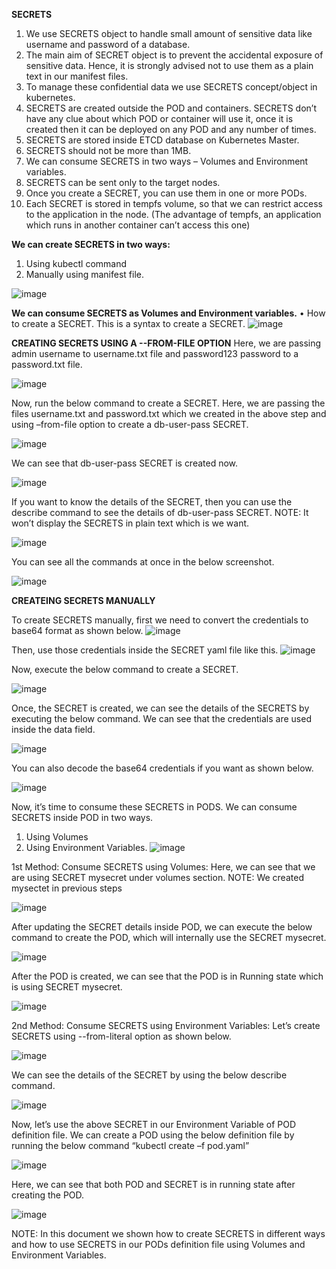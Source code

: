 ﻿**SECRETS**
1.	We use SECRETS object to handle small amount of sensitive data like username and password of a database. 
2.	The main aim of SECRET object is to prevent the accidental exposure of sensitive data. Hence, it is strongly advised not to use them as a plain text in our manifest files. 
3.	To manage these confidential data we use SECRETS concept/object in kubernetes.
4.	SECRETS are created outside the POD and containers. SECRETS don’t have any clue about which POD or container will use it, once it is created then it can be deployed on any POD and any number of times.
5.	SECRETS are stored inside ETCD database on Kubernetes Master.
6.	SECRETS should not be more than 1MB.
7.	We can consume SECRETS in two ways – Volumes and Environment variables.
8.	SECRETS can be sent only to the target nodes.
9.	Once you create a SECRET, you can use them in one or more PODs.
10.	Each SECRET is stored in tempfs volume, so that we can restrict access to the application in the node. (The advantage of tempfs, an application which runs in another container can’t access this one)	

**We can create SECRETS in two ways:**

1.	Using kubectl command
2.	Manually using manifest file.

![image](https://user-images.githubusercontent.com/26220908/158866844-b73560c2-bf36-451d-bef0-8f0d97f35684.png)

**We can consume SECRETS as Volumes and Environment variables.**
•	How to create a SECRET.
This is a syntax to create a SECRET.
![image](https://user-images.githubusercontent.com/26220908/158866932-05a001e6-7b9e-4ff0-8a3c-ee2850ea6102.png)

**CREATING SECRETS USING A --FROM-FILE OPTION**
Here, we are passing admin username to username.txt file and password123 password to a password.txt file.

![image](https://user-images.githubusercontent.com/26220908/158867020-ebcf788c-6583-40c3-b273-13f747a97e83.png)

Now, run the below command to create a SECRET. Here, we are passing the files username.txt and password.txt which we created in the above step and using –from-file option to create a db-user-pass SECRET.

![image](https://user-images.githubusercontent.com/26220908/158867074-55c2ac31-334f-4b89-8b28-afb06ee50ad6.png)


We can see that db-user-pass SECRET is created now.

![image](https://user-images.githubusercontent.com/26220908/158867116-1830cabe-e1d9-40d6-981e-e15eb138ea55.png)


If you want to know the details of the SECRET, then you can use the describe command to see the details of db-user-pass SECRET. 
NOTE: It won’t display the SECRETS in plain text which is we want.

![image](https://user-images.githubusercontent.com/26220908/158867156-4622d13c-6b8e-46c2-a04d-737c660918f2.png)


You can see all the commands at once in the below screenshot.

![image](https://user-images.githubusercontent.com/26220908/158867184-47c30879-bdb4-42ab-846c-204647f08273.png)


**CREATEING SECRETS MANUALLY**

To create SECRETS manually, first we need to convert the credentials to base64 format as shown below.
![image](https://user-images.githubusercontent.com/26220908/158867230-cff6ae55-6a9b-43d3-a379-fd3bc054b1fa.png)


Then, use those credentials inside the SECRET yaml file like this.
![image](https://user-images.githubusercontent.com/26220908/158867262-fbbfad4e-c9f7-4047-9839-ea66f7b2212a.png)


Now, execute the below command to create a SECRET.

![image](https://user-images.githubusercontent.com/26220908/158867294-b2f9a901-6a56-43e7-b6bb-2b14b064c4ab.png)


Once, the SECRET is created, we can see the details of the SECRETS by executing the below command. We can see that the credentials are used inside the data field.

![image](https://user-images.githubusercontent.com/26220908/158867320-b2c78f10-dd05-47e4-8dec-3a8754db81df.png)


You can also decode the base64 credentials if you want as shown below.

![image](https://user-images.githubusercontent.com/26220908/158867349-465a31b9-41e0-48f8-a57f-466f9ab85850.png)


Now, it’s time to consume these SECRETS in PODS. We can consume SECRETS inside POD in two ways.
1.	Using Volumes
2.	Using Environment Variables.
![image](https://user-images.githubusercontent.com/26220908/158867406-249fb97e-9407-4b5a-97e6-fd40329986fa.png)


1st Method: Consume SECRETS using Volumes:
Here, we can see that we are using SECRET mysecret under volumes section.
NOTE: We created mysectet in previous steps

![image](https://user-images.githubusercontent.com/26220908/158867435-6f4a57ac-64a5-4d0e-a32e-89f30dd38401.png)


After updating the SECRET details inside POD, we can execute the below command to create the POD, which will internally use the SECRET mysecret.

![image](https://user-images.githubusercontent.com/26220908/158867463-158bda99-85b7-449c-8a2f-8f2c285701f8.png)


After the POD is created, we can see that the POD is in Running state which is using SECRET mysecret.

![image](https://user-images.githubusercontent.com/26220908/158867502-b266f64d-11ea-48f3-8e0a-94e68186d12a.png)



2nd Method: Consume SECRETS using Environment Variables:
Let’s create SECRETS using --from-literal option as shown below.

![image](https://user-images.githubusercontent.com/26220908/158867560-ba37b4f9-8bac-4560-84ff-74b88a30040b.png)


We can see the details of the SECRET by using the below describe command.

![image](https://user-images.githubusercontent.com/26220908/158867604-acdb0eed-e7f7-4cc6-9ba3-68e6ce8e31b3.png)


Now, let’s use the above SECRET in our Environment Variable of POD definition file.
We can create a POD using the below definition file by running the below command 
“kubectl create –f pod.yaml”

![image](https://user-images.githubusercontent.com/26220908/158867635-bd9eb2e2-6b98-46df-b76b-fb4ce18f49fd.png)


Here, we can see that both POD and SECRET is in running state after creating the POD.

![image](https://user-images.githubusercontent.com/26220908/158867663-3b3b25e4-7100-4775-affc-357bc24096ee.png)


NOTE: In this document we shown how to create SECRETS in different ways and how to use SECRETS in our PODs definition file using Volumes and Environment Variables.




